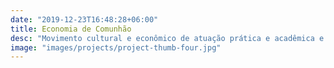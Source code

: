```yaml
---
date: "2019-12-23T16:48:28+06:00"
title: Economia de Comunhão
desc: "Movimento cultural e econômico de atuação prática e acadêmica e integrante do ecossistema de negócios de impacto"
image: "images/projects/project-thumb-four.jpg"
---
```




